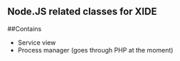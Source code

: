 Node.JS related classes for XIDE
--------------------------------

##Contains

- Service view
- Process manager (goes through PHP at the moment)

